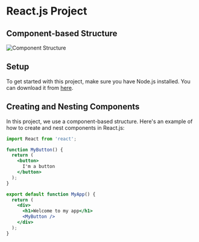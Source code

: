 # React.js Project

## Component-based Structure

![Component Structure](https://github.com/Niltiwari7/React_js/assets/93751356/0a8b661d-8770-4235-bc5c-e4ee03caffe4)

## Setup

To get started with this project, make sure you have Node.js installed. You can download it from [here](https://nodejs.org/en/download).

## Creating and Nesting Components

In this project, we use a component-based structure. Here's an example of how to create and nest components in React.js:

```jsx
import React from 'react';

function MyButton() {
  return (
    <button>
      I'm a button
    </button>
  );
}

export default function MyApp() {
  return (
    <div>
      <h1>Welcome to my app</h1>
      <MyButton />
    </div>
  );
}
